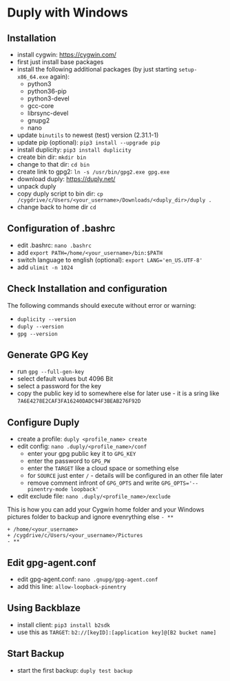 # Duply with Windows

## Installation

- install cygwin: <https://cygwin.com/>
- first just install base packages
- install the following additional packages (by just starting
  `setup-x86_64.exe` again):
  - python3
  - python36-pip
  - python3-devel
  - gcc-core
  - librsync-devel
  - gnupg2
  - nano
- update `binutils` to newest (test) version (2.31.1-1)
- update pip (optional): `pip3 install --upgrade pip`
- install duplicity: `pip3 install duplicity`
- create bin dir: `mkdir bin`
- change to that dir: `cd bin`
- create link to gpg2: `ln -s /usr/bin/gpg2.exe gpg.exe`
- download duply: <https://duply.net/>
- unpack duply
- copy duply script to bin dir: `cp /cygdrive/c/Users/<your_username>/Downloads/<duply_dir>/duply .`
- change back to home dir `cd`

## Configuration of .bashrc

- edit .bashrc: `nano .bashrc`
- add `export PATH=/home/<your_username>/bin:$PATH`
- switch language to english (optional): `export LANG='en_US.UTF-8'`
- add `ulimit -n 1024`

## Check Installation and configuration

The following commands should execute without error or warning:

- `duplicity --version`
- `duply --version`
- `gpg --version`

## Generate GPG Key

- run `gpg --full-gen-key`
- select default values but 4096 Bit
- select a password for the key
- copy the public key id to somewhere else for later use - it is a
  sring like `7A6E4278E2CAF3FA16240DADC94F3BEAB276F92D`

## Configure Duply

- create a profile: `duply <profile_name> create`
- edit config: `nano .duply/<profile_name>/conf`
  - enter your gpg public key it to `GPG_KEY`
  - enter the password to `GPG_PW`
  - enter the `TARGET` like a cloud space or something else
  - for `SOURCE` just enter `/` - details will be configured in an
    other file later
  - remove comment infront of `GPG_OPTS` and write
    `GPG_OPTS='--pinentry-mode loopback'`
- edit exclude file: `nano .duply/<profile_name>/exclude`

This is how you can add your Cygwin home folder and your Windows
pictures folder to backup and ignore evenrything else `- **`

```
+ /home/<your_username>
+ /cygdrive/c/Users/<your_username>/Pictures
- **
```

## Edit gpg-agent.conf

- edit gpg-agent.conf: `nano .gnupg/gpg-agent.conf`
- add this line: `allow-loopback-pinentry`

## Using Backblaze

- install client: `pip3 install b2sdk`
- use this as `TARGET`: `b2://[keyID]:[application key]@[B2 bucket name]`

## Start Backup

- start the first backup: `duply test backup`
